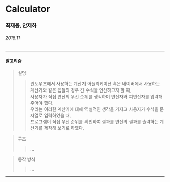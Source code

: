 # Calculator

### 최재웅, 안제하

###### 2018.11
___
#### 알고리즘

> 설명
>> 윈도우즈에서 사용하는 계산기 어플리케이션 혹은 네이버에서 사용하는 계산기와 같은 앱들의 경우 긴 수식을 연산하고자 할 때,  
사용자가 직접 연산의 우선 순위를 생각하며 연산자와 피연산자를 입력해 주어야 했다.     
우리는 이러한 계산기에 대해 역설적인 생각을 가지고 사용자가 수식을 문자열로 입력하였을 때,    
프로그램이 직접 우선 순위를 확인하여 결과를 연산의 결과를 출력하는 계산기를 제작해 보기로 하였다.

> 구조
>> ...

> 동작 방식
>> ...
___
